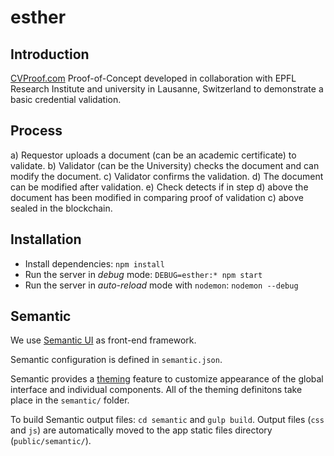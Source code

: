 # esther

## Introduction
[CVProof.com](http://cvproof.com) Proof-of-Concept developed in collaboration with EPFL Research Institute and university in Lausanne, Switzerland to demonstrate a basic credential validation.

## Process
a) Requestor uploads a document (can be an academic certificate) to validate.
b) Validator (can be the University) checks the document and can modify the document.
c) Validator confirms the validation.
d) The document can be modified after validation.
e) Check detects if in step d) above the document has been modified in comparing proof of validation c) above sealed in the blockchain.

## Installation

* Install dependencies: `npm install`
* Run the server in _debug_ mode: `DEBUG=esther:* npm start`
* Run the server in _auto-reload_ mode with `nodemon`: `nodemon --debug`

## Semantic

We use [Semantic UI](https://semantic-ui.com) as front-end framework. 

Semantic configuration is defined in `semantic.json`.

Semantic provides a [theming](https://semantic-ui.com/usage/theming.html) feature to customize appearance of the global interface and individual components. All of the theming definitons take place in the `semantic/` folder.

To build Semantic output files: `cd semantic` and `gulp build`. Output files (`css` and `js`) are automatically moved to the app static files directory (`public/semantic/`).
